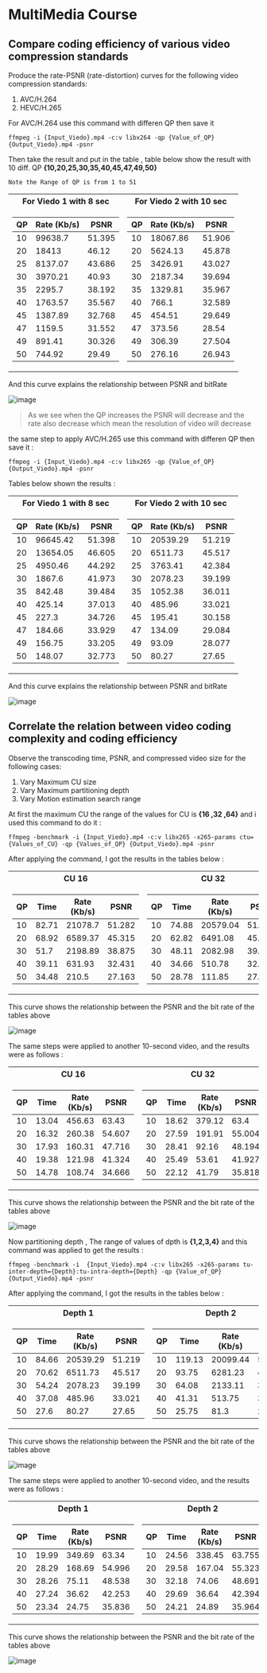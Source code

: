 # MultiMedia Course

Compare coding efficiency of various video compression standards
------
Produce the rate-PSNR (rate-distortion) curves for the following video compression standards: 
1.  AVC/H.264
2. HEVC/H.265

For AVC/H.264 use this command with differen QP then save it

`ffmpeg -i {Input_Viedo}.mp4 -c:v libx264 -qp {Value_of_QP} {Output_Viedo}.mp4 -psnr `

Then take the result and put in the table , table below show the result with 10 diff. QP **{10,20,25,30,35,40,45,47,49,50}**

`Note the Range of QP is from 1 to 51 `
 
 
<table>
<tr><th>For Viedo 1 with 8 sec </th><th>For Viedo 2 with 10 sec</th></tr>
<tr><td>
  
| QP   | Rate (Kb/s) | PSNR   |                               
|----|-------------|--------|
| 10 | 99638.7     | 51.395 |
| 20 | 18413       | 46.12  |
| 25 | 8137.07     | 43.686 |
| 30 | 3970.21     | 40.93  |
| 35 | 2295.7      | 38.192 |
| 40 | 1763.57     | 35.567 |
| 45 | 1387.89     | 32.768 |
| 47 | 1159.5      | 31.552 |
| 49 | 891.41      | 30.326 |
| 50 | 744.92      | 29.49  |
</td><td>

| QP | Rate (Kb/s) | PSNR   |
|----|-------------|--------|
| 10 | 18067.86    | 51.906 |
| 20 | 5624.13     | 45.878 |
| 25 | 3426.91     | 43.027 |
| 30 | 2187.34     | 39.694 |
| 35 | 1329.81     | 35.967 |
| 40 | 766.1       | 32.589 |
| 45 | 454.51      | 29.649 |
| 47 | 373.56      | 28.54  |
| 49 | 306.39      | 27.504 |
| 50 | 276.16      | 26.943 |
  </td></tr>
  </table>
 And this curve explains the relationship between PSNR and bitRate

 ![image](https://user-images.githubusercontent.com/68567544/144230097-4ef88688-1eae-44a6-8a37-7c5a5729b30e.png)


> As we see when the QP increases the PSNR will decrease and the rate also decrease which mean the resolution of video will decrease

the same step to apply AVC/H.265 use this command with differen QP then save it :

`ffmpeg -i {Input_Viedo}.mp4 -c:v libx265 -qp {Value_of_QP} {Output_Viedo}.mp4 -psnr `

Tables below shown the results : 

<table>
<tr><th>For Viedo 1 with 8 sec </th><th>For Viedo 2 with 10 sec</th></tr>
<tr><td>
  
| QP | Rate (Kb/s) | PSNR   |
|----|-------------|--------|
| 10 | 96645.42    | 51.398 |
| 20 | 13654.05    | 46.605 |
| 25 | 4950.46     | 44.292 |
| 30 | 1867.6      | 41.973 |
| 35 | 842.48      | 39.484 |
| 40 | 425.14      | 37.013 |
| 45 | 227.3       | 34.726 |
| 47 | 184.66      | 33.929 |
| 49 | 156.75      | 33.205 |
| 50 | 148.07      | 32.773 |
 </td><td>


| QP | Rate (Kb/s) | PSNR   |
|----|-------------|--------|
| 10 | 20539.29    | 51.219 |
| 20 | 6511.73     | 45.517 |
| 25 | 3763.41     | 42.384 |
| 30 | 2078.23     | 39.199 |
| 35 | 1052.38     | 36.011 |
| 40 | 485.96      | 33.021 |
| 45 | 195.41      | 30.158 |
| 47 | 134.09      | 29.084 |
| 49 | 93.09       | 28.077 |
| 50 | 80.27       | 27.65  |
  </td></tr>
  </table>
  
And this curve explains the relationship between PSNR and bitRate
   
![image](https://user-images.githubusercontent.com/68567544/144230333-c332a94d-5f37-46ec-ae4f-cee451c53002.png)

Correlate the relation between video coding complexity and coding efficiency 
------

Observe the transcoding time, PSNR, and compressed video size for the following cases:
1. Vary Maximum CU size
2. Vary Maximum partitioning depth
3. Vary Motion estimation search range 

At first the maximum CU the range of the values for CU is **{16 ,32 ,64}**  and i used this command to do it : 

` ffmpeg -benchmark -i {Input_Viedo}.mp4 -c:v libx265 -x265-params ctu={Values_of_CU} -qp {Values_of_QP} {Output_Viedo}.mp4 -psnr `

After applying the command, I got the results in the tables below : 
<table>
<tr><th>CU 16</th><th>CU 32</th><th>CU 64</th></tr>
<tr><td>
  
| QP | Time  | Rate (Kb/s) | PSNR   |
|----|-------|-------------|--------|
| 10 | 82.71 | 21078.7     | 51.282 |
| 20 | 68.92 | 6589.37     | 45.315 |
| 30 | 51.7  | 2198.89     | 38.875 |
| 40 | 39.11 | 631.93      | 32.431 |
| 50 | 34.48 | 210.5       | 27.163 |
</td><td>

| QP | Time  | Rate (Kb/s) | PSNR   |
|----|-------|-------------|--------|
| 10 | 74.88 | 20579.04    | 51.297 |
| 20 | 62.82 | 6491.08     | 45.546 |
| 30 | 48.11 | 2082.98     | 39.06  |
| 40 | 34.66 | 510.78      | 32.738 |
| 50 | 28.78 | 111.85      | 27.33  |
  </td><td>

| QP | Time  | Rate (Kb/s) | PSNR   |
|----|-------|-------------|--------|
| 10 | 88.78 | 20539.29    | 51.219 |
| 20 | 84.14 | 6511.73     | 45.517 |
| 30 | 58.44 | 2078.23     | 39.199 |
| 40 | 38.07 | 485.96      | 33.021 |
| 50 | 30.06 | 80.27       | 27.65  |
  </td></tr>
  </table>
 This curve shows the relationship between the PSNR and the bit rate of the tables above
 
 ![image](https://user-images.githubusercontent.com/68567544/144232527-40d55d0e-ab3e-4377-9d4c-5cd1fbd7109e.png)
 
The same steps were applied to another 10-second video, and the results were as follows : 

<table>
<tr><th>CU 16</th><th>CU 32</th><th>CU 64</th></tr>
<tr><td>
  
| QP | Time  | Rate (Kb/s) | PSNR   |
|----|-------|-------------|--------|
| 10 | 13.04 | 456.63      | 63.43  |
| 20 | 16.32 | 260.38      | 54.607 |
| 30 | 17.93 | 160.31      | 47.716 |
| 40 | 19.38 | 121.98      | 41.324 |
| 50 | 14.78 | 108.74      | 34.666 |
</td><td>

| QP | Time  | Rate (Kb/s) | PSNR   |
|----|-------|-------------|--------|
| 10 | 18.62 | 379.12      | 63.4   |
| 20 | 27.59 | 191.91      | 55.004 |
| 30 | 28.41 | 92.16       | 48.194 |
| 40 | 25.49 | 53.61       | 41.927 |
| 50 | 22.12 | 41.79       | 35.818 |
  </td><td>

| QP | Time  | Rate (Kb/s) | PSNR   |
|----|-------|-------------|--------|
| 10 | 19.76 | 349.69      | 63.34  |
| 20 | 25.51 | 168.69      | 54.996 |
| 30 | 26.59 | 75.11       | 48.538 |
| 40 | 24.43 | 36.62       | 42.253 |
| 50 | 21.29 | 24.75       | 35.836 |
  </td></tr>
  </table>
This curve shows the relationship between the PSNR and the bit rate of the tables above

![image](https://user-images.githubusercontent.com/68567544/144232873-2da12b5a-97cf-449c-9dbf-7ac28ba60423.png)

 
Now partitioning depth , The range of values of dpth is **{1,2,3,4}** and this command was applied to get the results : 

`ffmpeg -benchmark -i  {Input_Viedo}.mp4 -c:v libx265 -x265-params tu-inter-depth={Depth}:tu-intra-depth={Depth} -qp {Value_of_QP} {Output_Viedo}.mp4 -psnr`

After applying the command, I got the results in the tables below : 

<table>
<tr><th>Depth 1</th><th>Depth 2</th><th>Depth 3</th><th>Depth 4</th></tr>
<tr><td>
  
| QP | Time  | Rate (Kb/s) | PSNR   |
|----|-------|-------------|--------|
| 10 | 84.66 | 20539.29    | 51.219 |
| 20 | 70.62 | 6511.73     | 45.517 |
| 30 | 54.24 | 2078.23     | 39.199 |
| 40 | 37.08 | 485.96      | 33.021 |
| 50 | 27.6  | 80.27       | 27.65  |
</td><td>

| QP | Time   | Rate (Kb/s) | PSNR   |
|----|--------|-------------|--------|
| 10 | 119.13 | 20099.44    | 51.372 |
| 20 | 93.75  | 6281.23     | 45.745 |
| 30 | 64.08  | 2133.11     | 39.525 |
| 40 | 41.31  | 513.75      | 33.199 |
| 50 | 25.75  | 81.3        | 27.633 |
  </td><td>

| QP | Time   | Rate (Kb/s) | PSNR   |
|----|--------|-------------|--------|
| 10 | 119.78 | 20020.98    | 51.356 |
| 20 | 94.12  | 6218.88     | 45.699 |
| 30 | 69.3   | 2094.58     | 39.352 |
| 40 | 44.45  | 497.68      | 32.688 |
| 50 | 26.75  | 81.16       | 27.571 |
  </td><td>
 
| QP | Time   | Rate (Kb/s) | PSNR   |
|----|--------|-------------|--------|
| 10 | 169.23 | 19950.4     | 51.346 |
| 20 | 136.93 | 6181.08     | 45.658 |
| 30 | 99.53  | 2060.4      | 39.115 |
| 40 | 60.28  | 463.29      | 31.856 |
| 50 | 41.55  | 81.11       | 27.449 |
  </td></tr>
  </table>
This curve shows the relationship between the PSNR and the bit rate of the tables above

![image](https://user-images.githubusercontent.com/68567544/144234060-38ec6cac-fd73-46fc-8e54-96431d230309.png)

The same steps were applied to another 10-second video, and the results were as follows : 

<table>
<tr><th>Depth 1</th><th>Depth 2</th><th>Depth 3</th><th>Depth 4</th></tr>
<tr><td>
  
| QP | Time  | Rate (Kb/s) | PSNR   |
|----|-------|-------------|--------|
| 10 | 19.99 | 349.69      | 63.34  |
| 20 | 28.29 | 168.69      | 54.996 |
| 30 | 28.26 | 75.11       | 48.538 |
| 40 | 27.24 | 36.62       | 42.253 |
| 50 | 23.34 | 24.75       | 35.836 |
</td><td>
 
| QP | Time  | Rate (Kb/s) | PSNR   |
|----|-------|-------------|--------|
| 10 | 24.56 | 338.45      | 63.755 |
| 20 | 29.58 | 167.04      | 55.323 |
| 30 | 32.18 | 74.06       | 48.691 |
| 40 | 29.69 | 36.64       | 42.394 |
| 50 | 24.21 | 24.89       | 35.964 |
  </td><td>

| QP | Time  | Rate (Kb/s) | PSNR   |
|----|-------|-------------|--------|
| 10 | 30.54 | 341.03      | 63.811 |
| 20 | 34.28 | 168.78      | 55.44  |
| 30 | 34.83 | 73.78       | 48.736 |
| 40 | 30.47 | 36.46       | 42.518 |
| 50 | 27.48 | 24.58       | 35.951 |
  </td><td>
 
| QP | Time  | Rate (Kb/s) | PSNR   |
|----|-------|-------------|--------|
| 10 | 38.42 | 340.92      | 63.828 |
| 20 | 45.29 | 168.34      | 55.365 |
| 30 | 44.73 | 73.42       | 48.753 |
| 40 | 43.89 | 36.49       | 42.531 |
| 50 | 37.79 | 24.64       | 35.898 |
  </td></tr>
  </table>
  
  This curve shows the relationship between the PSNR and the bit rate of the tables above
  
  ![image](https://user-images.githubusercontent.com/68567544/144234345-0efa96bb-18a7-4896-8adf-ce976f909181.png)


  
